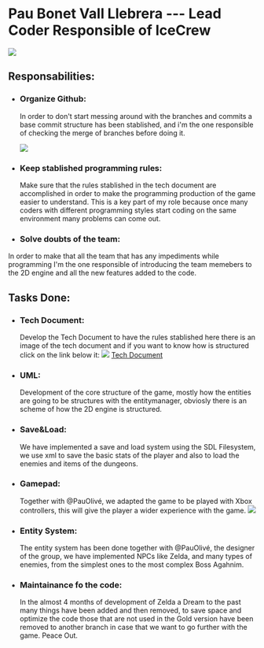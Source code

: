 # Pau Bonet Vall Llebrera --- Lead Coder Responsible of IceCrew 
![](http://imgur.com/Tqn1gD8.png)
## Responsabilities:

 - ### Organize Github:
      In order to don't start messing around with the branches and commits a base commit structure has been stablished, and i'm the one responsible of checking the merge of branches before doing it.
      
      ![](http://imgur.com/bx7dCxZ.png)
 - ### Keep stablished programming rules:
      Make sure that the rules stablished in the tech document are accomplished in order to make the programming production of the game   easier to understand. This is a key part of my role because once many coders with different programming styles start coding on the same environment many problems can come out.
 - ### Solve doubts of the team: 
 In order to make that all the team that has any impediments while programming I'm the one responsible of introducing the team memebers to the 2D engine and all the new features added to the code.
## Tasks Done:
- ### Tech Document: 
  Develop the Tech Document to have the rules stablished here there is an image of the tech document and if you want to know how is structured click on the link below it:
![](http://imgur.com/u2AxKaS.png)
[Tech Document](https://github.com/BooLAW/Zelda-Project/wiki/Code)
- ### UML: 
  Development of the core structure of the game, mostly how the entities are going to be structures with the entitymanager, obviosly there is an scheme of how the 2D engine is structured.
- ### Save&Load: 
  We have implemented a save and load system using the SDL Filesystem, we use xml to save the basic stats of the player and also to load the enemies and items of the dungeons.
- ### Gamepad: 
  Together with @PauOlivé, we adapted the game to be played with Xbox controllers, this will give the player a wider experience with the game. 
  ![](http://imgur.com/Hn9Y1Us.png)
- ### Entity System:
  The entity system has been done together with @PauOlivé, the designer of the group, we have implemented NPCs like Zelda, and many types of enemies, from the simplest ones to the most complex Boss Agahnim.
- ### Maintainance fo the code: 
  In the almost 4 months of development of Zelda a Dream to the past many things have been added and then removed, to save space and optimize the code those that are not used in the Gold version have been removed to another branch in case that we want to go further with the game. 
  Peace Out.


